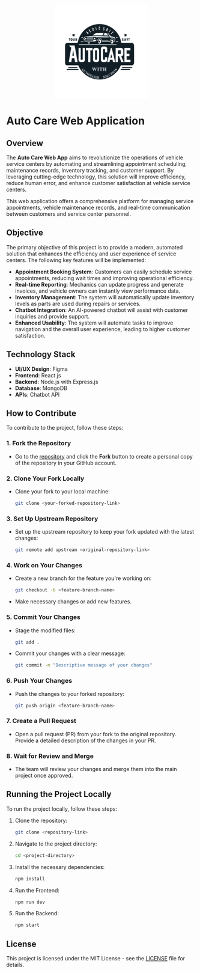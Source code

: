 <p align="center">
  <img src="./client//src/assets/photos/logo.png" alt="Project Logo" width="250" height="250">
</p>



# Auto Care Web Application

## Overview

The **Auto Care Web App** aims to revolutionize the operations of vehicle service centers by automating and streamlining appointment scheduling, maintenance records, inventory tracking, and customer support. By leveraging cutting-edge technology, this solution will improve efficiency, reduce human error, and enhance customer satisfaction at vehicle service centers.

This web application offers a comprehensive platform for managing service appointments, vehicle maintenance records, and real-time communication between customers and service center personnel.

## Objective

The primary objective of this project is to provide a modern, automated solution that enhances the efficiency and user experience of service centers. The following key features will be implemented:

- **Appointment Booking System**: Customers can easily schedule service appointments, reducing wait times and improving operational efficiency.
- **Real-time Reporting**: Mechanics can update progress and generate invoices, and vehicle owners can instantly view performance data.
- **Inventory Management**: The system will automatically update inventory levels as parts are used during repairs or services.
- **Chatbot Integration**: An AI-powered chatbot will assist with customer inquiries and provide support.
- **Enhanced Usability**: The system will automate tasks to improve navigation and the overall user experience, leading to higher customer satisfaction.

## Technology Stack

- **UI/UX Design**: Figma
- **Frontend**: React.js
- **Backend**: Node.js with Express.js
- **Database**: MongoDB
- **APIs**: Chatbot API 

## How to Contribute

To contribute to the project, follow these steps:

### 1. Fork the Repository
- Go to the [repository](<repository-link>) and click the **Fork** button to create a personal copy of the repository in your GitHub account.

### 2. Clone Your Fork Locally
- Clone your fork to your local machine:
  ```bash
  git clone <your-forked-repository-link>
  ```

### 3. Set Up Upstream Repository
- Set up the upstream repository to keep your fork updated with the latest changes:
  ```bash
  git remote add upstream <original-repository-link>
  ```

### 4. Work on Your Changes
- Create a new branch for the feature you're working on:
  ```bash
  git checkout -b <feature-branch-name>
  ```
- Make necessary changes or add new features.

### 5. Commit Your Changes
- Stage the modified files:
  ```bash
  git add .
  ```
- Commit your changes with a clear message:
  ```bash
  git commit -m "Descriptive message of your changes"
  ```

### 6. Push Your Changes
- Push the changes to your forked repository:
  ```bash
  git push origin <feature-branch-name>
  ```

### 7. Create a Pull Request
- Open a pull request (PR) from your fork to the original repository. Provide a detailed description of the changes in your PR.

### 8. Wait for Review and Merge
- The team will review your changes and merge them into the main project once approved.

## Running the Project Locally

To run the project locally, follow these steps:

1. Clone the repository:
   ```bash
   git clone <repository-link>
   ```

2. Navigate to the project directory:
   ```bash
   cd <project-directory>
   ```

3. Install the necessary dependencies:
   ```bash
   npm install
   ```

4. Run the Frontend:
   ```bash
   npm run dev
   ```

5. Run the Backend:
   ```bash
   npm start
   ```

## License

This project is licensed under the MIT License - see the [LICENSE](LICENSE) file for details.
